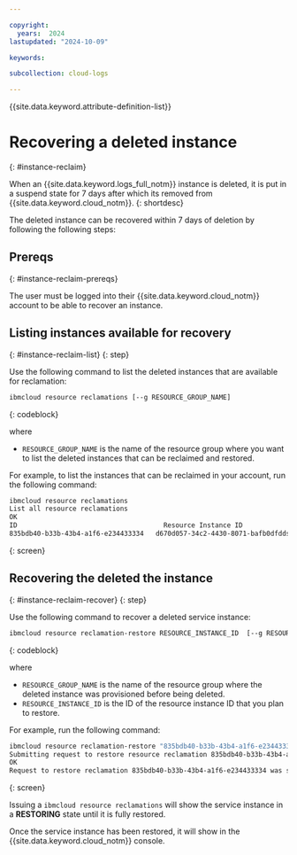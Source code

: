 ```yaml
---

copyright:
  years:  2024
lastupdated: "2024-10-09"

keywords:

subcollection: cloud-logs

---
```


{{site.data.keyword.attribute-definition-list}}


# Recovering a deleted instance
{: #instance-reclaim}

When an {{site.data.keyword.logs_full_notm}} instance is deleted, it is put in a suspend state for 7 days after which its removed from {{site.data.keyword.cloud_notm}}.
{: shortdesc}

The deleted instance can be recovered within 7 days of deletion by following the following steps:

## Prereqs
{: #instance-reclaim-prereqs}

The user must be logged into their {{site.data.keyword.cloud_notm}} account to be able to recover an instance.

## Listing instances available for recovery
{: #instance-reclaim-list}
{: step}

Use the following command to list the deleted instances that are available for reclamation:

```sh
ibmcloud resource reclamations [--g RESOURCE_GROUP_NAME]
```
{: codeblock}

where
- `RESOURCE_GROUP_NAME` is the name of the resource group where you want to list the deleted instances that can be reclaimed and restored.


For example, to list the instances that can be reclaimed in your account, run the following command:

```sh
ibmcloud resource reclamations
List all resource reclamations
OK
ID                                     Resource Instance ID                   Entity CRN                                                                                                                         State            Target Time
835bdb40-b33b-43b4-a1f6-e234433334   d670d057-34c2-4430-8071-bafb0dfddse108   crn:v1:bluemix:public:logs:us-south:a/9999999114b2d2esddf59d2d01:88888888-34c2-4430-8071-ba23443108::   SCHEDULED        2021-10-27T14:08:22Z
```
{: screen}





## Recovering the deleted the instance
{: #instance-reclaim-recover}
{: step}

Use the following command to recover a deleted service instance:

```sh
ibmcloud resource reclamation-restore RESOURCE_INSTANCE_ID  [--g RESOURCE_GROUP_NAME]
```
{: codeblock}

where
- `RESOURCE_GROUP_NAME` is the name of the resource group where the deleted instance was provisioned before being deleted.
- `RESOURCE_INSTANCE_ID` is the ID of the resource instance ID that you plan to restore.

For example, run the following command:

```sh
ibmcloud resource reclamation-restore "835bdb40-b33b-43b4-a1f6-e234433334"
Submitting request to restore resource reclamation 835bdb40-b33b-43b4-a1f6-e234433334 under account xxxxxx
OK
Request to restore reclamation 835bdb40-b33b-43b4-a1f6-e234433334 was submitted
```
{: screen}

Issuing a `ibmcloud resource reclamations` will show the service instance in a **RESTORING** state until it is fully restored.

Once the service instance has been restored, it will show in the {{site.data.keyword.cloud_notm}} console.

